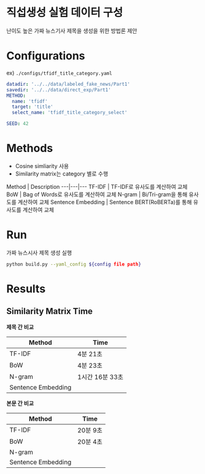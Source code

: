 # 직섭생성 실험 데이터 구성

난이도 높은 가짜 뉴스기사 제목을 생성을 위한 방법론 제안



# Configurations

ex) `./configs/tfidf_title_category.yaml`

```yaml
datadir: '../../data/labeled_fake_news/Part1' 
savedir: '../../data/direct_exp/Part1'
METHOD:
  name: 'tfidf'
  target: 'title'
  select_name: 'tfidf_title_category_select'

SEED: 42
```


# Methods

- Cosine simliarity 사용
- Similarity matrix는 category 별로 수행

Method | Description 
---|---|---
TF-IDF | TF-IDF로 유사도를 계산하여 교체
BoW | Bag of Words로 유사도를 계산하여 교체
N-gram | Bi/Tri-gram을 통해 유사도를 계산하여 교체
Sentence Embedding | Sentence BERT(RoBERTa)를 통해 유사도를 계산하여 교체


# Run

가짜 뉴스시사 제목 생성 실행

```bash
python build.py --yaml_config ${config file path}
```


# Results

## Similarity Matrix Time

**제목 간 비교**

Method | Time
---|---
TF-IDF | 4분 21초
BoW | 4분 23초
N-gram | 1시간 16분 33초
Sentence Embedding |

**본문 간 비교**

Method | Time
---|---
TF-IDF | 20분 9초
BoW | 20분 4초
N-gram | 
Sentence Embedding |

